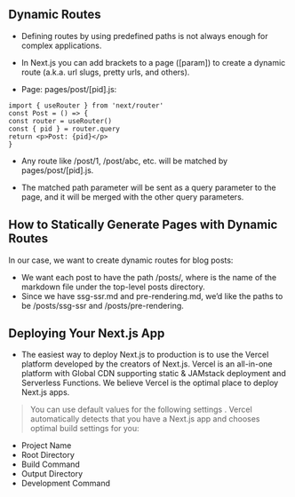 ## Dynamic Routes

* Defining routes by using predefined paths is not always enough for complex applications.

* In Next.js you can add brackets to a page ([param]) to create a dynamic route (a.k.a. url slugs, pretty urls, and others).

* Page: pages/post/[pid].js:
```
import { useRouter } from 'next/router'
const Post = () => {
const router = useRouter()
const { pid } = router.query
return <p>Post: {pid}</p>
}

```
* Any route like /post/1, /post/abc, etc. will be matched by pages/post/[pid].js.

* The matched path parameter will be sent as a query parameter to the page, and it will be merged with the other query parameters.

## How to Statically Generate Pages with Dynamic Routes
In our case, we want to create dynamic routes for blog posts:

* We want each post to have the path /posts/, where is the name of the markdown file under the top-level posts directory.
* Since we have ssg-ssr.md and pre-rendering.md, we’d like the paths to be /posts/ssg-ssr and /posts/pre-rendering.

## Deploying Your Next.js App

* The easiest way to deploy Next.js to production is to use the Vercel platform developed by the creators of Next.js. Vercel is an all-in-one platform with Global CDN supporting static & JAMstack deployment and Serverless Functions.
We believe Vercel is the optimal place to deploy Next.js apps.

>You can use default values for the following settings .
 Vercel automatically detects that you have a Next.js app and chooses optimal build settings for you:

* Project Name
* Root Directory
* Build Command
* Output Directory
* Development Command
